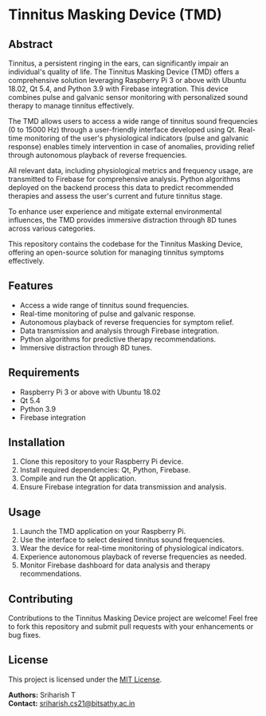 # Tinnitus Masking Device (TMD)

## Abstract

Tinnitus, a persistent ringing in the ears, can significantly impair an individual's quality of life. The Tinnitus Masking Device (TMD) offers a comprehensive solution leveraging Raspberry Pi 3 or above with Ubuntu 18.02, Qt 5.4, and Python 3.9 with Firebase integration. This device combines pulse and galvanic sensor monitoring with personalized sound therapy to manage tinnitus effectively.

The TMD allows users to access a wide range of tinnitus sound frequencies (0 to 15000 Hz) through a user-friendly interface developed using Qt. Real-time monitoring of the user's physiological indicators (pulse and galvanic response) enables timely intervention in case of anomalies, providing relief through autonomous playback of reverse frequencies.

All relevant data, including physiological metrics and frequency usage, are transmitted to Firebase for comprehensive analysis. Python algorithms deployed on the backend process this data to predict recommended therapies and assess the user's current and future tinnitus stage.

To enhance user experience and mitigate external environmental influences, the TMD provides immersive distraction through 8D tunes across various categories.

This repository contains the codebase for the Tinnitus Masking Device, offering an open-source solution for managing tinnitus symptoms effectively.

## Features

- Access a wide range of tinnitus sound frequencies.
- Real-time monitoring of pulse and galvanic response.
- Autonomous playback of reverse frequencies for symptom relief.
- Data transmission and analysis through Firebase integration.
- Python algorithms for predictive therapy recommendations.
- Immersive distraction through 8D tunes.

## Requirements

- Raspberry Pi 3 or above with Ubuntu 18.02
- Qt 5.4
- Python 3.9
- Firebase integration

## Installation

1. Clone this repository to your Raspberry Pi device.
2. Install required dependencies: Qt, Python, Firebase.
3. Compile and run the Qt application.
4. Ensure Firebase integration for data transmission and analysis.

## Usage

1. Launch the TMD application on your Raspberry Pi.
2. Use the interface to select desired tinnitus sound frequencies.
3. Wear the device for real-time monitoring of physiological indicators.
4. Experience autonomous playback of reverse frequencies as needed.
5. Monitor Firebase dashboard for data analysis and therapy recommendations.

## Contributing

Contributions to the Tinnitus Masking Device project are welcome! Feel free to fork this repository and submit pull requests with your enhancements or bug fixes.

## License

This project is licensed under the [MIT License](LICENSE).

**Authors:** Sriharish T  
**Contact:** sriharish.cs21@bitsathy.ac.in 
